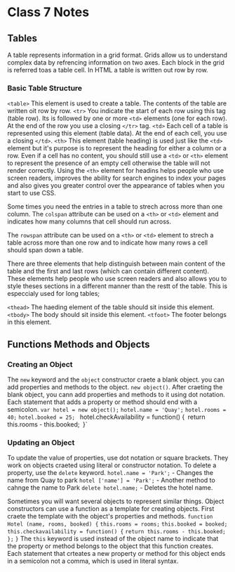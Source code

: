 # Class 7 Notes

## Tables

A table represents information in a grid format. Grids allow us to understand complex data by refrencing information on two axes. Each block in the grid is referred toas a table cell. In HTML a table is written out row by row.

### Basic Table Structure

`<table>` This element is used to create a table. The contents of the table are written oit row by row.
`<tr>` You indicate the start of each row using this tag (table row). Its is followed by one or more `<td>` elements (one for each row). At the end of the row you use a closing `</tr>` tag.
`<td>` Each cell of a table is represented using this element (table data). At the end of each cell, you use a closing `</td>`.
`<th>` This element (table heading) is used just like the `<td>` element but it's purpose is to represent the heading for either a column or a row. Even if a cell has no content, you should still use a `<td>` or `<th>` element to represent the presence of an empty cell otherwise the table will not render correctly. Using the `<th>` element for headins helps people who use screen readers, improves the ability for search engines to index your pages and also gives you greater control over the appearance of tables when you start to use CSS.

Some times you need the entries in a table to strech across more than one column. The `colspan` attribute can be used on a `<th>` or `<td>` element and indicates how many columns that cell should run across.

The `rowspan` attribute can be used on a `<th>` or `<td>` element to strech a table across more than one row and to indicate how many rows a cell should span down a table. 

There are three elements that help distinguish between main content of the table and the first and last rows (which can contain different content). These elements help people who use screen readers and also allows you to style theses sections in a different manner than the restt of the table. This is especcialy used for long tables;

`<thead>` The haeding element of the table should sit inside this element.
`<tbody>` The body should sit inside this element.
`<tfoot>` The footer belongs in this element.

## Functions Methods and Objects

### Creating an Object

The `new` keyword and the `object` constructor craete a blank object. you can add properties and methods to the object. `new object()`. After craeting the blank object, you cann add properties and methods to it using dot notation. Each statement that adds a property or method should end with a semicolon.
                           `var hotel = new object();`
                           `hotel.name = 'Quay';`
                           `hotel.rooms = 40;`
                           `hotel.booked = 25;`
`
                             `hotel.checkAvailability = function() {`
                              `return this.rooms - this.booked;`
                             `}`

### Updating an Object

To update the value of properties, use dot notation or square brackets. They work on objects craeted using literal or constructor notation. To delete a property, use the `delete` keyword.
                            `hotel.name = 'Park';` - Changes the name from Quay to park
                            `hotel ['name'] = 'Park';` - Another method to cahnge the name to Park
                            `delete hotel.name;` - Deletes the hotel name.

Sometimes you will want several objects to represent similar things. Object constructors can use a function as a template for creating objects. First craete the template with the object's properties and methods.
                             `function Hotel (name, rooms, booked) {`
                             `this.rooms = rooms;`
                             `this.booked = booked;`
                             `this.checkavailability = function() {`
                                `return this.rooms - this.booked;`
                               `};`
                             `}`
The `this` keyword is used instead of the object name to indicate that the property or method belongs to the object that this function creates.
Each statement that crteates a new property or method for this object ends in a semicolon not a comma, which is used in literal syntax.



                          

